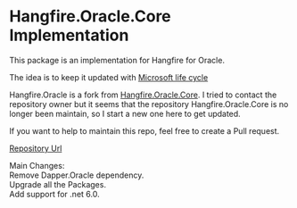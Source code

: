 # Hangfire.Oracle.Core Implementation
This package is an implementation for Hangfire for Oracle.

The idea is to keep it updated with [Microsoft life cycle](https://dotnet.microsoft.com/en-us/learn/dotnet/what-is-dotnet-framework)

Hangfire.Oracle is a fork from [Hangfire.Oracle.Core](https://github.com/akoylu/Hangfire.Oracle.Core). I tried to contact the repository owner but it seems that the repository Hangfire.Oracle.Core is no longer been maintain, so I start a new one here to get updated.

If you want to help to maintain this repo, feel free to create a Pull request.

[Repository Url](https://github.com/fsbflavio/Hangfire.Oracle)

Main Changes:  
Remove Dapper.Oracle dependency.  
Upgrade all the Packages.  
Add support for .net 6.0.